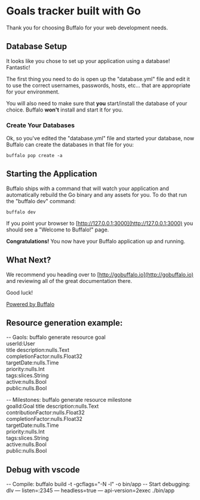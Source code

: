 # Goals tracker built with Go

Thank you for choosing Buffalo for your web development needs.

## Database Setup

It looks like you chose to set up your application using a database! Fantastic!

The first thing you need to do is open up the "database.yml" file and edit it to use the correct usernames, passwords, hosts, etc... that are appropriate for your environment.

You will also need to make sure that **you** start/install the database of your choice. Buffalo **won't** install and start it for you.

### Create Your Databases

Ok, so you've edited the "database.yml" file and started your database, now Buffalo can create the databases in that file for you:

```console
buffalo pop create -a
```

## Starting the Application

Buffalo ships with a command that will watch your application and automatically rebuild the Go binary and any assets for you. To do that run the "buffalo dev" command:

```console
buffalo dev
```

If you point your browser to [http://127.0.0.1:3000](http://127.0.0.1:3000) you should see a "Welcome to Buffalo!" page.

**Congratulations!** You now have your Buffalo application up and running.

## What Next?

We recommend you heading over to [http://gobuffalo.io](http://gobuffalo.io) and reviewing all of the great documentation there.

Good luck!

[Powered by Buffalo](http://gobuffalo.io)


## Resource generation example:

-- Gaols:
buffalo generate resource goal \
    userId:User \
    title description:nulls.Text \
    completionFactor:nulls.Float32 \
    targetDate:nulls.Time \
    priority:nulls.Int \
    tags:slices.String \
    active:nulls.Bool \
    public:nulls.Bool

-- Milestones:
buffalo generate resource milestone \
    goalId:Goal title description:nulls.Text \
    contributionFactor:nulls.Float32 \
    completionFactor:nulls.Float32 \
    targetDate:nulls.Time \
    priority:nulls.Int \
    tags:slices.String \
    active:nulls.Bool \
    public:nulls.Bool

## Debug with vscode
-- Compile: buffalo build -t -gcflags="-N -l" -o bin/app
-- Start debugging:  dlv — listen=:2345 — headless=true — api-version=2exec ./bin/app
